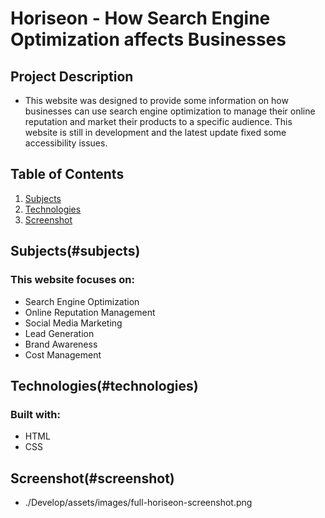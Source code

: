 # Horiseon - How Search Engine Optimization affects Businesses

## Project Description

* This website was designed to provide some information on how businesses can use search engine optimization to manage their online reputation and market their products to a specific audience. This website is still in development and the latest update fixed some accessibility issues. 

## Table of Contents

1. [Subjects](#subjects)
2. [Technologies](#technologies)
3. [Screenshot](#screenshot)

## Subjects(#subjects)

### This website focuses on:

* Search Engine Optimization
* Online Reputation Management
* Social Media Marketing
* Lead Generation
* Brand Awareness
* Cost Management

## Technologies(#technologies)

### Built with:

* HTML
* CSS

## Screenshot(#screenshot)

* ./Develop/assets/images/full-horiseon-screenshot.png
